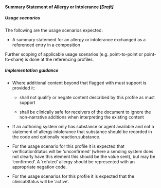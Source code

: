 #### Summary Statement of Allergy or Intolerance *[[Draft](http://hl7.org/fhir/stu3/versions.html#maturity)]*

##### Usage scenarios

The following are the usage scenarios expected:

* A summary statement for an allergy or intolerance exchanged as a referenced entry in a composition

Further scoping of applicable usage scenarios (e.g. point-to-point or point-to-share) is done at the referencing profiles. 


##### Implementation guidance
* Where additional content beyond that flagged with must support is provided it:
    * shall not qualify or negate content described by this profile as must support
   
   * shall be clinically safe for receivers of the document to ignore the non-narrative additions when interpreting the existing content

* If an authoring system only has substance or agent available and not a statement of allergy intolerance that substance should be recorded in the code and optionally reaction.substance.

* For the usage scenario for this profile it is expected that verificationStatus will be ‘unconfirmed’ (where a sending system does not clearly have this element this should be the value sent), but may be ‘confirmed’. A ‘refuted’ allergy should be represented with an appropriate negation code.

*  For the usage scenarios for this profile it is expected that the clinicalStatus will be ‘active’.


